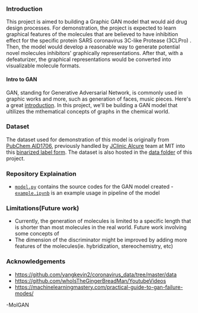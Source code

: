 


### Introduction

This project is aimed to building a Graphic GAN model that would aid drug design processes. For demonstration, the project is expected to learn graphical features of the molecules that are believed to have inhibition effect for the specific protein SARS coronavirus 3C-like Protease (3CLPro) . Then, the model would develop a reasonable way to generate potential novel molecules inhibitors' graphically representations. After that, with a defeaturizer, the graphical representations would be converted into visualizable molecule formats. 

#### Intro to GAN
GAN, standing for Generative Adversarial Network, is commonly used in graphic works and more, such as generation of faces, music pieces. Here's a great [introduction](https://machinelearningmastery.com/what-are-generative-adversarial-networks-gans/). In this project, we'll be building a GAN model that ultilizes the mthematical concepts of graphs in the chemical world.

### Dataset
The dataset used for demonstration of this model is originally from [PubChem AID1706](https://pubchem.ncbi.nlm.nih.gov/bioassay/1706), previously handled by [JClinic AIcure](https://www.aicures.mit.edu/) team at MIT into this [binarized label form](https://github.com/yangkevin2/coronavirus_data/blob/master/data/AID1706_binarized_sars.csv).
The dataset is also hosted in the [data folder](https://github.com/susanzhang233/mollykill/tree/main/data) of this project.

### Repository Explaination
- [`model.py`](https://github.com/susanzhang233/mollykill/blob/main/model.py) contains the source codes for the GAN model created
-[`example.ipynb`](https://github.com/susanzhang233/mollykill/blob/main/example.ipynb) is an example usage in pipeline of the model



### Limitations(Future work)
- Currently, the generation of molecules is limited to a specific length that is shorter than most molecules in the real world. Future work involving some concepts of 
- The dimension of the discriminator might be improved by adding more features of the molecules(ie. hybridization, stereochemistry, etc)





### Acknowledgements


- https://github.com/yangkevin2/coronavirus_data/tree/master/data
- https://github.com/whoIsTheGingerBreadMan/YoutubeVideos
- https://machinelearningmastery.com/practical-guide-to-gan-failure-modes/

-MolGAN


